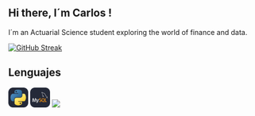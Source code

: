 
## Hi there, I´m Carlos !


I´m an Actuarial Science student exploring the world of finance and data.


[![GitHub Streak](https://github-readme-streak-stats.herokuapp.com?user=carlosorva&theme=dark&mode=weekly)](https://git.io/streak-stats)



## Lenguajes 

<img src="https://github.com/tandpfun/skill-icons/raw/main/icons/Python-Dark.svg" width="40"/>
<img src="https://github.com/tandpfun/skill-icons/raw/main/icons/MySQL-Dark.svg" width="40"/>
<img src="assets/databricks.svg" width="40"/>
